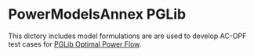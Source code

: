 # PowerModelsAnnex PGLib

This dictory includes model formulations are are used to develop AC-OPF test cases for [PGLib Optimal Power Flow](https://github.com/power-grid-lib/pglib-opf).
